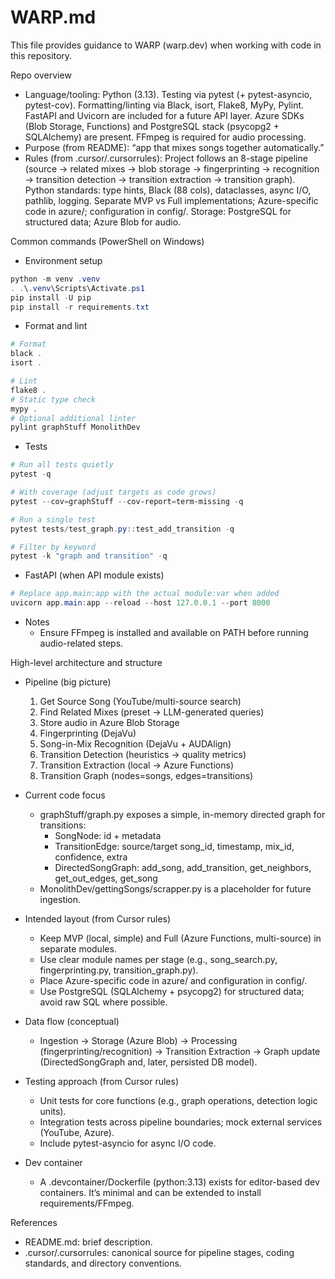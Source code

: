 # WARP.md

This file provides guidance to WARP (warp.dev) when working with code in this repository.

Repo overview
- Language/tooling: Python (3.13). Testing via pytest (+ pytest-asyncio, pytest-cov). Formatting/linting via Black, isort, Flake8, MyPy, Pylint. FastAPI and Uvicorn are included for a future API layer. Azure SDKs (Blob Storage, Functions) and PostgreSQL stack (psycopg2 + SQLAlchemy) are present. FFmpeg is required for audio processing.
- Purpose (from README): “app that mixes songs together automatically.”
- Rules (from .cursor/.cursorrules): Project follows an 8-stage pipeline (source → related mixes → blob storage → fingerprinting → recognition → transition detection → transition extraction → transition graph). Python standards: type hints, Black (88 cols), dataclasses, async I/O, pathlib, logging. Separate MVP vs Full implementations; Azure-specific code in azure/; configuration in config/. Storage: PostgreSQL for structured data; Azure Blob for audio.

Common commands (PowerShell on Windows)
- Environment setup
```powershell path=null start=null
python -m venv .venv
. .\.venv\Scripts\Activate.ps1
pip install -U pip
pip install -r requirements.txt
```
- Format and lint
```powershell path=null start=null
# Format
black .
isort .

# Lint
flake8 .
# Static type check
mypy .
# Optional additional linter
pylint graphStuff MonolithDev
```
- Tests
```powershell path=null start=null
# Run all tests quietly
pytest -q

# With coverage (adjust targets as code grows)
pytest --cov=graphStuff --cov-report=term-missing -q

# Run a single test
pytest tests/test_graph.py::test_add_transition -q

# Filter by keyword
pytest -k "graph and transition" -q
```
- FastAPI (when API module exists)
```powershell path=null start=null
# Replace app.main:app with the actual module:var when added
uvicorn app.main:app --reload --host 127.0.0.1 --port 8000
```
- Notes
  - Ensure FFmpeg is installed and available on PATH before running audio-related steps.

High-level architecture and structure
- Pipeline (big picture)
  1) Get Source Song (YouTube/multi-source search)
  2) Find Related Mixes (preset → LLM-generated queries)
  3) Store audio in Azure Blob Storage
  4) Fingerprinting (DejaVu)
  5) Song-in-Mix Recognition (DejaVu + AUDAlign)
  6) Transition Detection (heuristics → quality metrics)
  7) Transition Extraction (local → Azure Functions)
  8) Transition Graph (nodes=songs, edges=transitions)

- Current code focus
  - graphStuff/graph.py exposes a simple, in-memory directed graph for transitions:
    - SongNode: id + metadata
    - TransitionEdge: source/target song_id, timestamp, mix_id, confidence, extra
    - DirectedSongGraph: add_song, add_transition, get_neighbors, get_out_edges, get_song
  - MonolithDev/gettingSongs/scrapper.py is a placeholder for future ingestion.

- Intended layout (from Cursor rules)
  - Keep MVP (local, simple) and Full (Azure Functions, multi-source) in separate modules.
  - Use clear module names per stage (e.g., song_search.py, fingerprinting.py, transition_graph.py).
  - Place Azure-specific code in azure/ and configuration in config/.
  - Use PostgreSQL (SQLAlchemy + psycopg2) for structured data; avoid raw SQL where possible.

- Data flow (conceptual)
  - Ingestion → Storage (Azure Blob) → Processing (fingerprinting/recognition) → Transition Extraction → Graph update (DirectedSongGraph and, later, persisted DB model).

- Testing approach (from Cursor rules)
  - Unit tests for core functions (e.g., graph operations, detection logic units).
  - Integration tests across pipeline boundaries; mock external services (YouTube, Azure).
  - Include pytest-asyncio for async I/O code.

- Dev container
  - A .devcontainer/Dockerfile (python:3.13) exists for editor-based dev containers. It’s minimal and can be extended to install requirements/FFmpeg.

References
- README.md: brief description.
- .cursor/.cursorrules: canonical source for pipeline stages, coding standards, and directory conventions.

